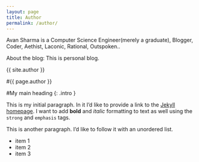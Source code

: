 ```yaml
---
layout: page
title: Author
permalink: /author/
---
```





Avan Sharma is a Computer Science Engineer(merely a graduate),  Blogger,  Coder,  Aethist, Laconic,  Rational, Outspoken..

About the blog: This is personal blog.

{{ site.author }}

#{{ page.author }}

#My main heading
{: .intro }

This is my initial paragraph. In it I’d like to provide a link to the [Jekyll homepage](http://jekyllrb.com/ "Jekyll"). I want to add **bold** and *italic* formatting to text as well using the `strong` and `emphasis` tags.

This is another paragraph. I’d like to follow it with an unordered list.

* item 1
* item 2
* item 3





